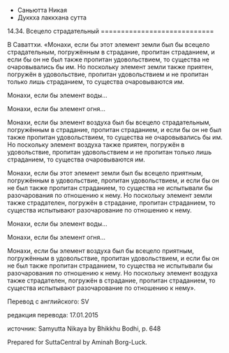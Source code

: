









* Саньютта Никая
* Дуккха лаккхана сутта


14\.34\. Всецело страдательный
\=\=\=\=\=\=\=\=\=\=\=\=\=\=\=\=\=\=\=\=\=\=\=\=\=\=\=\=



В Саваттхи\. «Монахи, если бы этот элемент земли был бы всецело страдательным, погружённым в страдание, пропитан страданием, и если бы он не был также пропитан удовольствием, то существа не очаровывались бы им\. Но поскольку элемент земли также приятен, погружён в удовольствие, пропитан удовольствием и не пропитан только лишь страданием, то существа очаровываются им\.


Монахи, если бы элемент воды…


Монахи, если бы элемент огня…


Монахи, если бы элемент воздуха был бы всецело страдательным, погружённым в страдание, пропитан страданием, и если бы он не был также пропитан удовольствием, то существа не очаровывались бы им\. Но поскольку элемент воздуха также приятен, погружён в удовольствие, пропитан удовольствием и не пропитан только лишь страданием, то существа очаровываются им\.


Монахи, если бы этот элемент земли был бы всецело приятным, погружённым в удовольствие, пропитан удовольствием, и если бы он не был также пропитан страданием, то существа не испытывали бы разочарования по отношению к нему\. Но поскольку элемент земли также страдателен, погружён в страдание, пропитан страданием, то существа испытывают разочарование по отношению к нему\.


Монахи, если бы элемент воды…


Монахи, если бы элемент огня…


Монахи, если бы элемент воздуха был бы всецело приятным, погружённым в удовольствие, пропитан удовольствием, и если бы он не был также пропитан страданием, то существа не испытывали бы разочарования по отношению к нему\. Но поскольку элемент воздуха также страдателен, погружён в страдание, пропитан страданием, то существа испытывают разочарование по отношению к нему»\.



Перевод с английского: SV


редакция перевода: 17\.01\.2015


источник: Samyutta Nikaya by Bhikkhu Bodhi, p\. 648


Prepared for SuttaCentral by Aminah Borg\-Luck\.






